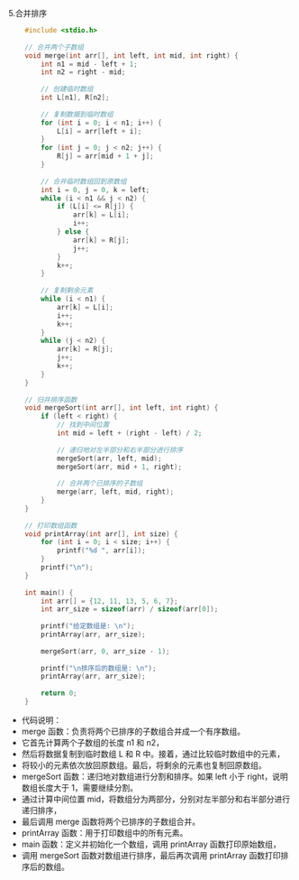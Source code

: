 5.合并排序
```c
    #include <stdio.h>
    
    // 合并两个子数组
    void merge(int arr[], int left, int mid, int right) {
        int n1 = mid - left + 1;
        int n2 = right - mid;
    
        // 创建临时数组
        int L[n1], R[n2];
    
        // 复制数据到临时数组
        for (int i = 0; i < n1; i++) {
            L[i] = arr[left + i];
        }
        for (int j = 0; j < n2; j++) {
            R[j] = arr[mid + 1 + j];
        }
    
        // 合并临时数组回到原数组
        int i = 0, j = 0, k = left;
        while (i < n1 && j < n2) {
            if (L[i] <= R[j]) {
                arr[k] = L[i];
                i++;
            } else {
                arr[k] = R[j];
                j++;
            }
            k++;
        }
    
        // 复制剩余元素
        while (i < n1) {
            arr[k] = L[i];
            i++;
            k++;
        }
        while (j < n2) {
            arr[k] = R[j];
            j++;
            k++;
        }
    }
    
    // 归并排序函数
    void mergeSort(int arr[], int left, int right) {
        if (left < right) {
            // 找到中间位置
            int mid = left + (right - left) / 2;
    
            // 递归地对左半部分和右半部分进行排序
            mergeSort(arr, left, mid);
            mergeSort(arr, mid + 1, right);
    
            // 合并两个已排序的子数组
            merge(arr, left, mid, right);
        }
    }
    
    // 打印数组函数
    void printArray(int arr[], int size) {
        for (int i = 0; i < size; i++) {
            printf("%d ", arr[i]);
        }
        printf("\n");
    }
    
    int main() {
        int arr[] = {12, 11, 13, 5, 6, 7};
        int arr_size = sizeof(arr) / sizeof(arr[0]);
    
        printf("给定数组是: \n");
        printArray(arr, arr_size);
    
        mergeSort(arr, 0, arr_size - 1);
    
        printf("\n排序后的数组是: \n");
        printArray(arr, arr_size);
    
        return 0;
    }
```
- 代码说明：
- merge 函数：负责将两个已排序的子数组合并成一个有序数组。
- 它首先计算两个子数组的长度 n1 和 n2，
- 然后将数据复制到临时数组 L 和 R 中。接着，通过比较临时数组中的元素，
- 将较小的元素依次放回原数组。最后，将剩余的元素也复制回原数组。
- mergeSort 函数：递归地对数组进行分割和排序。如果 left 小于 right，说明数组长度大于 1，需要继续分割。
- 通过计算中间位置 mid，将数组分为两部分，分别对左半部分和右半部分进行递归排序，
- 最后调用 merge 函数将两个已排序的子数组合并。
- printArray 函数：用于打印数组中的所有元素。
- main 函数：定义并初始化一个数组，调用 printArray 函数打印原始数组，
- 调用 mergeSort 函数对数组进行排序，最后再次调用 printArray 函数打印排序后的数组。
